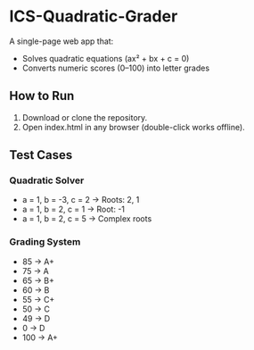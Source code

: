 # ICS-Quadratic-Grader

A single-page web app that:
- Solves quadratic equations (ax² + bx + c = 0)
- Converts numeric scores (0–100) into letter grades

## How to Run
1. Download or clone the repository.
2. Open index.html in any browser (double-click works offline).

## Test Cases

### Quadratic Solver
- a = 1, b = -3, c = 2 → Roots: 2, 1
- a = 1, b = 2, c = 1 → Root: -1
- a = 1, b = 2, c = 5 → Complex roots

### Grading System
- 85 → A+
- 75 → A
- 65 → B+
- 60 → B
- 55 → C+
- 50 → C
- 49 → D
- 0 → D
- 100 → A+
